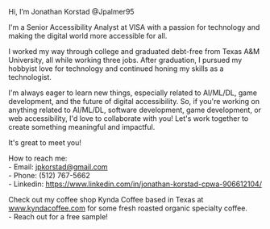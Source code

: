 Hi, I’m Jonathan Korstad @Jpalmer95

       
I'm a Senior Accessibility Analyst at VISA with a passion for technology and making the digital world more accessible for all.

I worked my way through college and graduated debt-free from Texas A&M University, all while working three jobs. After graduation, I pursued my hobbyist love for technology and continued honing my skills as a technologist.

I'm always eager to learn new things, especially related to AI/ML/DL, game development, and the future of digital accessibility. So, if you're working on anything related to AI/ML/DL, software development, game development, or web accessibility, I'd love to collaborate with you! Let's work together to create something meaningful and impactful.

It's great to meet you!

How to reach me:
        <br>- Email: jpkorstad@gmail.com
        <br>- Phone: (512) 767-5662
        <br>- Linkedin: https://www.linkedin.com/in/jonathan-korstad-cpwa-906612104/

Check out my coffee shop Kynda Coffee based in Texas at www.kyndacoffee.com for some fresh roasted organic specialty coffee.
        <br>- Reach out for a free sample!



